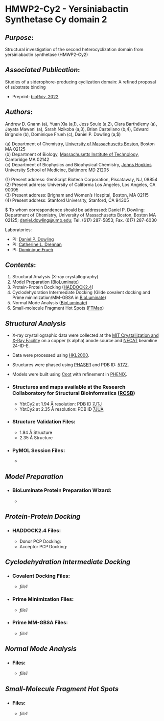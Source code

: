**HMWP2-Cy2** - Yersiniabactin Synthetase Cy domain 2
=====================================================

*Purpose*:  
----------
Structural investigation of the second heterocyclization domain from yersiniabactin synthetase (HMWP2-Cy2)


*Associated Publication*:  
-------------------------
Studies of a siderophore-producing cyclization domain: A refined proposal of substrate binding
- Preprint: [bioRxiv, 2022]()

*Authors*:  
--------
Andrew D. Gnann (a), Yuan Xia (a,1), Jess Soule (a,2), Clara Barthélemy (a), Jayata Mawani (a), Sarah Nzikoba (a,3), Brian Castellano (b,4), Edward Brignole (b), Dominique Frueh (c), Daniel P. Dowling (a,$)

(a) Department of Chemistry, [University of Massachusetts Boston](https://www.umb.edu/), Boston MA 02125  
(b) Department of Biology, [Massachusetts Institute of Technology](https://www.mit.edu/), Cambridge MA 02142  
(c) Department of Biophysics and Biophysical Chemistry, [Johns Hopkins University](https://www.jhu.edu/) School of Medicine, Baltimore MD 21205  

(1) Present address: GenScript Biotech Corporation, Piscataway, NJ, 08854  
(2) Present address: University of California Los Angeles, Los Angeles, CA 90095  
(3) Present address: Brigham and Women’s Hospital, Boston, MA 02115  
(4) Present address: Stanford University, Stanford, CA 94305  

$ To whom correspondence should be addressed: Daniel P. Dowling: Department of Chemistry, University of Massachusetts Boston, Boston MA 02125; daniel.dowling@umb.edu; Tel. (617) 287-5853; Fax. (617) 287-6030

Laboratories:  
- PI: [Daniel P. Dowling](http://www.dpdowlinglab.net/index.html)
- PI: [Catherine L. Drennan](https://drennan.mit.edu/)
- PI: [Dominique Frueh](https://frueh.med.jhmi.edu/)


*Contents*:  
-----------
1. Structural Analysis (X-ray crystallography)
2. Model Preparation ([BioLuminate](https://www.schrodinger.com/products/bioluminate))
3. Protein-Protein Docking ([HADDOCK2.4](https://wenmr.science.uu.nl/haddock2.4/))
4. Cyclodehydration Intermediate Docking (Glide covalent docking and Prime minimization/MM-GBSA in [BioLuminate](https://www.schrodinger.com/products/bioluminate))
5. Normal Mode Analysis ([BioLuminate](https://www.schrodinger.com/products/bioluminate))
6. Small-molecule Fragment Hot Spots ([FTMap](https://ftmap.bu.edu/login.php))


*Structural Analysis*  
---------------------
- X-ray crystallographic data were collected at the [MIT Crystallization and X-Ray Facility](http://web.mit.edu/cld/facilities/facilities.html) on a copper (k alpha) anode source and [NECAT](https://lilith.nec.aps.anl.gov/) beamline 24-ID-E.
- Data were processed using [HKL2000](https://hkl-xray.com/hkl-2000).
- Structures were phased using [PHASER](https://www.phaser.cimr.cam.ac.uk/index.php/Phaser_Crystallographic_Software) and PDB ID: [5T7Z](https://www.rcsb.org/structure/5T7Z).
- Models were built using [Coot](https://www2.mrc-lmb.cam.ac.uk/personal/pemsley/coot/) with refinement in [PHENIX](https://phenix-online.org/documentation/reference/refinement.html).

- ### Structures and maps available at the Research Collaboratory for Structural Bioinformatics ([RCSB](https://www.rcsb.org/))
	- YbtCy2 at 1.94 Å resolution: PDB ID [7JTJ](https://www.rcsb.org/structure/7JTJ)
	- YbtCy2 at 2.35 Å resolution: PDB ID [7JUA](https://www.rcsb.org/structure/7JUA)

- ### Structure Validation Files:
	- 1.94 Å Structure  
	- 2.35 Å Structure  
  
- ### PyMOL Session Files:
	-

*Model Preparation*  
-------------------

- ### BioLuminate Protein Preparation Wizard:
	- 


*Protein-Protein Docking*  
-------------------------

- ### HADDOCK2.4 Files:
	- Donor PCP Docking:
	- Acceptor PCP Docking:


*Cyclodehydration Intermediate Docking*  
---------------------------------------

- ### Covalent Docking Files:
	- *file1*

- ### Prime Minimization Files:
	- *file1*

- ### Prime MM-GBSA Files:
	- *file1*


*Normal Mode Analysis*  
----------------------

- ### Files:
	- *file1*

*Small-Molecule Fragment Hot Spots*  
-----------------------------------

- ### Files:
	- *file1*
